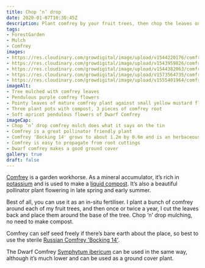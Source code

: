 ```yaml
---
title: Chop ‘n’ drop
date: 2020-01-07T10:30:45Z
description: Plant comfrey by your fruit trees, then chop the leaves once or twice a year and mulch in-situ. This is the chop ‘n’ drop comfrey mulch technique, no composting required.
tags: 
- ForestGarden
- Mulch
- Comfrey
images: 
- https://res.cloudinary.com/growdigital/image/upload/v1544220176/comfrey-mulch-41974058974.jpg
- https://res.cloudinary.com/growdigital/image/upload/v1543959826/comfrey-flower-29851000577.jpg
- https://res.cloudinary.com/growdigital/image/upload/v1544382063/comfrey-42813664482.jpg
- https://res.cloudinary.com/growdigital/image/upload/v1573564735/comfrey-3758CDB8.jpg
- https://res.cloudinary.com/growdigital/image/upload/v1555401964/comfrey-3C1CD837.jpg
imageAlt:
- Tree mulched with comfrey leaves
- Pendulous purple comfrey flowers
- Pointy leaves of mature comfrey plant against small yellow mustard flowers
- Three plant pots with compost, 3 pieces of comfrey root
- Soft apricot pendulous flowers of Dwarf Comfrey
imageCap:
- Chop ‘n’ drop comfrey mulch does what it says on the tin
- Comfrey is a great pollinator friendly plant
- Comfrey 'Bocking 14' grows to about 1.2m by 0.6m and is an herbaceous perennial (ie dies back in winter)
- Comfrey is easy to propagate from root cuttings
- Dwarf comfrey makes a good ground cover
gallery: true
draft: false
---
```


[Comfrey](https://en.wikipedia.org/wiki/Symphytum) is a garden workhorse. As a mineral accumulator, it’s rich in [potassium](https://en.wikipedia.org/wiki/Potassium#Fertilizer) and is used to make a [liquid compost](https://www.gardenersworld.com/how-to/maintain-the-garden/how-to-make-a-comfrey-liquid-feed/). It’s also a beautiful pollinator plant flowering in late spring and early summer.

Best of all, you can use it as an in-situ fertiliser. I plant a bunch of comfrey around each of my fruit trees, and then once or twice a year, I cut the leaves back and place them around the base of the tree. Chop ‘n’ drop mulching, no need to make compost.

Comfrey can self seed freely if there’s bare earth about the place, so best to use the sterile [Russian Comfrey 'Bocking 14'](https://en.wikipedia.org/wiki/Symphytum#Cultivation).

The Dwarf Comfrey [Symphytum ibericum](https://www.rhs.org.uk/Plants/75444/Symphytum-ibericum/Details) can be used in the same way, although it’s much lower and can be used as a ground cover plant.
